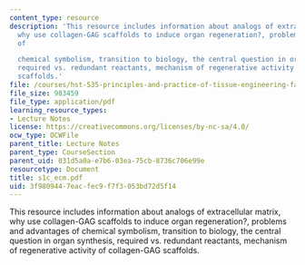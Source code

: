 ```yaml
---
content_type: resource
description: 'This resource includes information about analogs of extracellular matrix,
  why use collagen-GAG scaffolds to induce organ regeneration?, problems and advantages
  of

  chemical symbolism, transition to biology, the central question in organ synthesis,
  required vs. redundant reactants, mechanism of regenerative activity of collagen-GAG
  scaffolds.'
file: /courses/hst-535-principles-and-practice-of-tissue-engineering-fall-2004/3f9809447eacfec9f7f3053bd72d5f14_s1c_ecm.pdf
file_size: 983459
file_type: application/pdf
learning_resource_types:
- Lecture Notes
license: https://creativecommons.org/licenses/by-nc-sa/4.0/
ocw_type: OCWFile
parent_title: Lecture Notes
parent_type: CourseSection
parent_uid: 031d5a0a-e7b6-03ea-75cb-8736c706e99e
resourcetype: Document
title: s1c_ecm.pdf
uid: 3f980944-7eac-fec9-f7f3-053bd72d5f14
---
```

This resource includes information about analogs of extracellular matrix, why use collagen-GAG scaffolds to induce organ regeneration?, problems and advantages of
chemical symbolism, transition to biology, the central question in organ synthesis, required vs. redundant reactants, mechanism of regenerative activity of collagen-GAG scaffolds.
